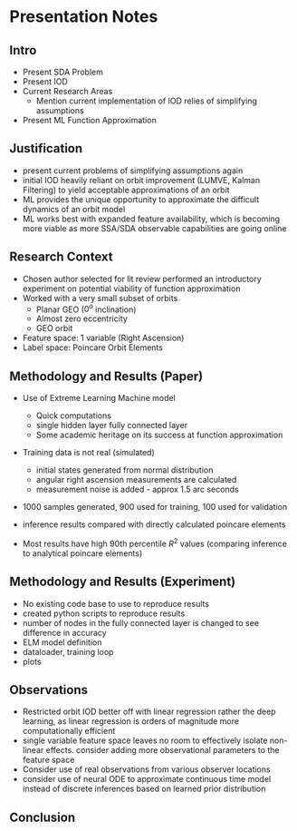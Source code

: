 # Presentation Notes

## Intro

  - Present SDA Problem
  - Present IOD
  - Current Research Areas
    - Mention current implementation of IOD relies of simplifying assumptions
  - Present ML Function Approximation
  
## Justification

  - present current problems of simplifying assumptions again
  - initial IOD heavily reliant on orbit improvement (LUMVE, Kalman Filtering) to yield acceptable approximations of an orbit
  - ML provides the unique opportunity to approximate the difficult dynamics of an orbit model
  - ML works best with expanded feature availability, which is becoming more viable as more SSA/SDA observable capabilities are going online

## Research Context

  - Chosen author selected for lit review performed an introductory experiment on potential viability of function approximation
  - Worked with a very small subset of orbits
    - Planar GEO ($0^{o}$ inclination)
    - Almost zero eccentricity
    - GEO orbit
  - Feature space: 1 variable (Right Ascension)
  - Label space: Poincare Orbit Elements 

## Methodology and Results (Paper)
  - Use of Extreme Learning Machine model
    - Quick computations
    - single hidden layer fully connected layer
    - Some academic heritage on its success at function approximation
  
  - Training data is not real (simulated)
    - initial states generated from normal distribution
    - angular right ascension measurements are calculated
    - measurement noise is added - approx 1.5 arc seconds

  - 1000 samples generated, 900 used for training, 100 used for validation
  - inference results compared with directly calculated poincare elements
  - Most results have high 90th percentile $R^{2}$ values (comparing inference to analytical poincare elements)

## Methodology and Results (Experiment)
  - No existing code base to use to reproduce results
  - created python scripts to reproduce results
  - number of nodes in the fully connected layer is changed to see difference in accuracy
  - ELM model definition
  - dataloader, training loop
  - plots

## Observations
 - Restricted orbit IOD better off with linear regression rather the deep learning, as linear regression is orders of magnitude more computationally efficient
 - single variable feature space leaves no room to effectively isolate non-linear effects. consider adding more observational parameters to the feature space
 - Consider use of real observations from various observer locations
 - consider use of neural ODE to approximate continuous time model instead of discrete inferences based on learned prior distribution

## Conclusion